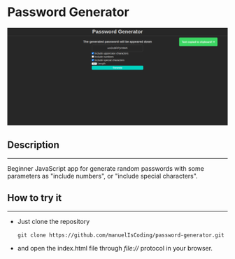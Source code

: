 # Password Generator
![pass generator screenshot](pass-generator-ss.png)

## Description
___
Beginner JavaScript app for generate random passwords with some parameters as "include numbers", or "include special characters".

## How to try it
___
- Just clone the repository
    ```
    git clone https://github.com/manuelIsCoding/password-generator.git
    ```
- and open the index.html file through _file://_ protocol in your browser.
